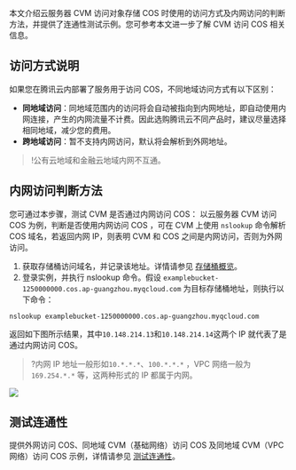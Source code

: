
本文介绍云服务器 CVM 访问对象存储 COS 时使用的访问方式及内网访问的判断方法，并提供了连通性测试示例。您可参考本文进一步了解 CVM 访问 COS 相关信息。

## 访问方式说明
如果您在腾讯云内部署了服务用于访问 COS，不同地域访问方式有以下区别：
- **同地域访问**：同地域范围内的访问将会自动被指向到内网地址，即自动使用内网连接，产生的内网流量不计费。因此选购腾讯云不同产品时，建议尽量选择相同地域，减少您的费用。
- **跨地域访问**：暂不支持内网访问，默认将会解析到外网地址。

>!公有云地域和金融云地域内网不互通。
>



## 内网访问判断方法
您可通过本步骤，测试 CVM 是否通过内网访问 COS：
以云服务器 CVM 访问 COS 为例，判断是否使用内网访问 COS ，可在 CVM 上使用 `nslookup` 命令解析 COS 域名，若返回内网 IP，则表明 CVM 和 COS 之间是内网访问，否则为外网访问。
1. 获取存储桶访问域名，并记录该地址。详情请参见 [存储桶概览](https://cloud.tencent.com/document/product/436/48921)。
2. 登录实例，并执行 nslookup 命令。假设 `examplebucket-1250000000.cos.ap-guangzhou.myqcloud.com` 为目标存储桶地址，则执行以下命令：
```
nslookup examplebucket-1250000000.cos.ap-guangzhou.myqcloud.com
```
返回如下图所示结果，其中`10.148.214.13`和`10.148.214.14`这两个 IP 就代表了是通过内网访问 COS。
>?内网 IP 地址一般形如`10.*.*.*`、`100.*.*.*` ，VPC 网络一般为`169.254.*.*` 等，这两种形式的 IP 都属于内网。
>
![](https://main.qcloudimg.com/raw/49a7d7429ec2a96d271f6a63926286ea.png)

## 测试连通性
提供外网访问 COS、同地域 CVM（基础网络）访问 COS 及同地域 CVM（VPC 网络）访问 COS 示例，详情请参见 [测试连通性](https://cloud.tencent.com/document/product/436/31315#.E6.B5.8B.E8.AF.95.E8.BF.9E.E9.80.9A.E6.80.A7)。


